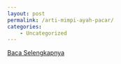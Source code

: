 ```yaml
---
layout: post
permalink: /arti-mimpi-ayah-pacar/
categories:
    - Uncategorized
---
```


[Baca Selengkapnya](/05)